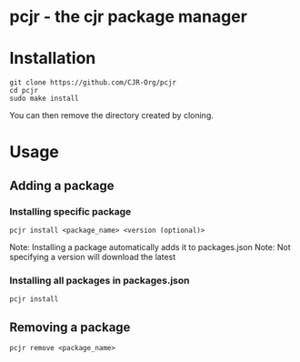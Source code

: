 # pcjr - the cjr package manager

# Installation
```git clone https://github.com/CJR-Org/pcjr```  
```cd pcjr```  
```sudo make install```

You can then remove the directory created by cloning.

# Usage
## Adding a package
### Installing specific package
`pcjr install <package_name> <version (optional)>`

Note: Installing a package automatically adds it to packages.json
Note: Not specifying a version will download the latest

### Installing all packages in packages.json
`pcjr install`


## Removing a package
`pcjr remove <package_name>`